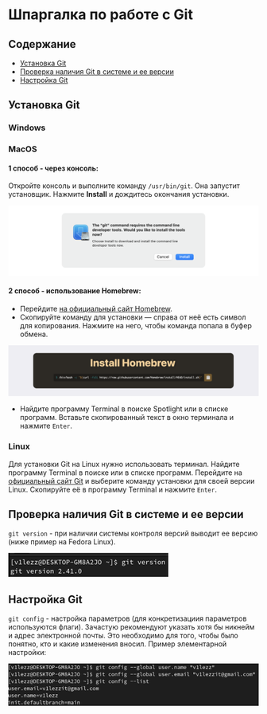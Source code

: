 # Шпаргалка по работе с Git
## Cодержание
- [Установка Git](https://github.com/v1lezz/Git-Learner#%D1%83%D1%81%D1%82%D0%B0%D0%BD%D0%BE%D0%B2%D0%BA%D0%B0-git)
- [Проверка наличия Git в системе и ее версии](https://github.com/v1lezz/Git-Learner#%D1%83%D1%81%D1%82%D0%B0%D0%BD%D0%BE%D0%B2%D0%BA%D0%B0-git)
- [Настройка Git](https://github.com/v1lezz/Git-Learner#%D1%83%D1%81%D1%82%D0%B0%D0%BD%D0%BE%D0%B2%D0%BA%D0%B0-git)
	
## Установка Git
### Windows	
### MacOS
#### 1 способ - через консоль:
Откройте консоль и выполните команду `/usr/bin/git`. Она запустит установщик. Нажмите **Install** и дождитесь окончания установки.

![alt-текст](./data/macos.png "Текст заголовка логотипа 1")

#### 2 способ - использование Homebrew:
- Перейдите [на официальный сайт Homebrew](https://brew.sh/).
- Скопируйте команду для установки — справа от неё есть символ для копирования. Нажмите на него, чтобы команда попала в буфер обмена.

![alt-текст](./data/homebrew.png "Текст заголовка логотипа 1")

- Найдите программу Terminal в поиске Spotlight или в списке программ. Вставьте скопированный текст в окно терминала и нажмите `Enter`.

### Linux

Для установки Git на Linux нужно использовать терминал. Найдите программу Terminal в поиске или в списке программ. Перейдите на [официальный сайт Git](https://git-scm.com/download/linux) и выберите команду установки для своей версии Linux. Скопируйте её в программу Terminal и нажмите `Enter`. 

## Проверка наличия Git в системе и ее версии
`git version` - при наличии системы контроля версий выводит ее версию (ниже пример на Fedora Linux).

![alt-текст](./data/gitversion.png "Текст заголовка логотипа 1")

## Настройка Git
`git config` - настройка параметров (для конкретизациия параметров используются флаги). Зачастую рекомендуют указать хотя бы никнейм и адрес электронной почты. Это необходимо для того, чтобы было понятно, кто и какие изменения вносил.
Пример элементарной настройки:

![alt-текст](./data/gitconfig.png "Текст заголовка логотипа 1")